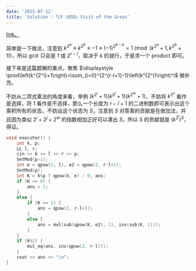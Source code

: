 ```yaml
---
date: '2022-07-12'
title: 'Solution -「CF 185D」Visit of the Great'
---
```


[link。](https://codeforces.com/problemset/problem/185/D)

简单提一下做法，注意到 $k^{2^a}\equiv k^{2^b}\equiv-1\equiv (-1)^{2^{b-a}}=1\pmod{(k^{2^a}+1,k^{2^{b}}+1)}$，所以 $\gcd$ 只会是 $1$ 或 $2^{r-l}$，取决于 $k$ 的就行，于是求一个 product 即可。

接下来是这篇题解的重点，聚焦 $\displaystyle \prod\left(k^{2^i}+1\right)=\sum_{i=0}^{2^{r-l+1}-1}\left(k^{2^l}\right)^i$ 做补充。

不妨从二项式乘法的角度来看，举例 $\left(k^{2^i}+1\right)\left(k^{2^j}+1\right)\left(k^{2^w}+1\right)$，不妨将 $k^{2^x}$ 看作是选择，将 $1$ 看作是不选择，那么一个长度为 $r-l+1$ 的二进制数即可表示出这个乘积所有的状态，不妨设这个状态为 $S$，注意到 $S$ 对答案的贡献是在做加法，并且因为类似 $2^i+2^j+2^w$ 的指数相加正好可以凑出 $S$，所以 $S$ 的贡献就是 $\left(k^{2^l}\right)^S$，得证。

```cpp
void executer() {
    int k, p;
    LL l, r;
    cin >> k >> l >> r >> p;
    SetMod(p-1);
    int e = qpow(2, l), e2 = qpow(2, r-l+1);
    SetMod(p);
    int K = k%p ? qpow(k, e) : 0, ans;
    if (K == 0) {
        ans = 1;
    }
    else {
        if (K == 1) {
            ans = qpow(2, r-l+1);
        }
        else {
            ans = mul(sub(qpow(K, e2), 1), inv(sub(K, 1)));
        }
    }
    if (k%2) {
        mul_eq(ans, inv(qpow(2, r-l)));
    }
    cout << ans << "\n";
}
```